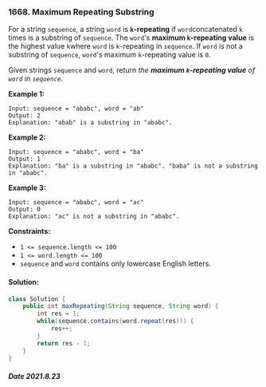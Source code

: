 ### 1668. Maximum Repeating Substring

For a string `sequence`, a string `word` is **`k`-repeating** if `word`concatenated `k` times is a substring of `sequence`. The `word`'s **maximum `k`-repeating value** is the highest value `k`where `word` is `k`-repeating in `sequence`. If `word` is not a substring of `sequence`, `word`'s maximum `k`-repeating value is `0`.

Given strings `sequence` and `word`, return *the **maximum `k`-repeating value** of `word` in `sequence`*.

 

**Example 1:**

```
Input: sequence = "ababc", word = "ab"
Output: 2
Explanation: "abab" is a substring in "ababc".
```

**Example 2:**

```
Input: sequence = "ababc", word = "ba"
Output: 1
Explanation: "ba" is a substring in "ababc". "baba" is not a substring in "ababc".
```

**Example 3:**

```
Input: sequence = "ababc", word = "ac"
Output: 0
Explanation: "ac" is not a substring in "ababc". 
```

 

**Constraints:**

- `1 <= sequence.length <= 100`
- `1 <= word.length <= 100`
- `sequence` and `word` contains only lowercase English letters.

#### Solution:

```java
class Solution {
    public int maxRepeating(String sequence, String word) {
        int res = 1;
        while(sequence.contains(word.repeat(res))) {
            res++;
        }
        return res - 1;
    }
}
```

##### Date 2021.8.23
